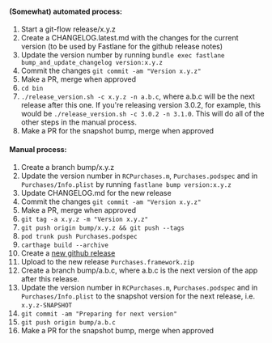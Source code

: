 #### (Somewhat) automated process: 
1. Start a git-flow release/x.y.z
1. Create a CHANGELOG.latest.md with the changes for the current 
version (to be used by Fastlane for the github release notes)
1. Update the version number by running `bundle exec fastlane bump_and_update_changelog version:x.y.z`
1. Commit the changes `git commit -am "Version x.y.z"`
1. Make a PR, merge when approved
1. `cd bin`
1. `./release_version.sh -c x.y.z -n a.b.c`, where a.b.c will be the next release after this one. 
If you're releasing version 3.0.2, for example, this would be `./release_version.sh -c 3.0.2 -n 3.1.0`. 
This will do all of the other steps in the manual process.
1. Make a PR for the snapshot bump, merge when approved

#### Manual process:

1. Create a branch bump/x.y.z
1. Update the version number in `RCPurchases.m`, `Purchases.podspec` and in 
`Purchases/Info.plist` by running `fastlane bump version:x.y.z`
1. Update CHANGELOG.md for the new release
1. Commit the changes `git commit -am "Version x.y.z"`
1. Make a PR, merge when approved
1. `git tag -a x.y.z -m "Version x.y.z"`
1. `git push origin bump/x.y.z && git push --tags`
1. `pod trunk push Purchases.podspec`
1. `carthage build --archive`
1. Create a [new github release](https://github.com/revenuecat/purchases-ios/releases)
1. Upload to the new release `Purchases.framework.zip`
1. Create a branch bump/a.b.c, where a.b.c is the next version of the app after this release.
1. Update the version number in `RCPurchases.m`, `Purchases.podspec` and in `Purchases/Info.plist` to the snapshot version for the next release, i.e. `x.y.z-SNAPSHOT`
1. `git commit -am "Preparing for next version"`
1. `git push origin bump/a.b.c`
1. Make a PR for the snapshot bump, merge when approved
